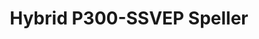 ---
title: "Hybrid P300-SSVEP Speller"
layout: demo_detail
field: EEG
authors: Sun Sun, Akraradet Sinsamersuk, Chaklam Silpasuwanchai
description: We develop BCI Speller using Hybrid P300-SSVEP paradigm along side the Task Related Component Analysis (TRCA) decoding algorithm.
paper:  
publication_date: July 2023
featured: true
github: "https://github.com/sunsun101/hybrid-ssvep-p300-speller"
draft: false
image: "/img/demo/hybrid.png"
iframe: "https://www.youtube.com/embed/9fSvmBAKZWQ"
# api: /js/demo/api.js
---